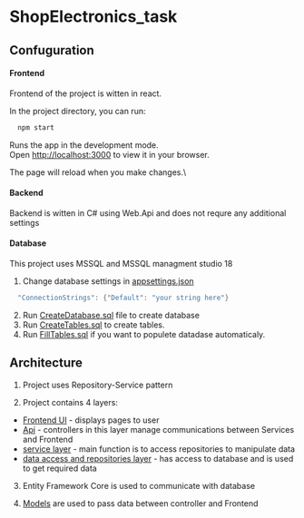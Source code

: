 # ShopElectronics_task

## Confuguration

#### Frontend 
Frontend of the project is witten in react.  

In the project directory, you can run:

```bash
  npm start
```

Runs the app in the development mode.\
Open [http://localhost:3000](http://localhost:3000) to view it in your browser.

The page will reload when you make changes.\


#### Backend
Backend is witten in C# using Web.Api and does not requre any additional settings

#### Database

This project uses MSSQL and MSSQL managment studio 18
1. Change database settings in [appsettings.json](https://github.com/RrraR/ShopElectronics_task/blob/master/ShopElectronics/appsettings.json)

```csharp
  "ConnectionStrings": {"Default": "your string here"}
```
2. Run [CreateDatabase.sql](https://github.com/RrraR/ShopElectronics_task/blob/master/Database/CreateDatabase.sql) file to create database
3. Run [CreateTables.sql](https://github.com/RrraR/ShopElectronics_task/blob/master/Database/CreateTables.sql) to create tables.
4. Run [FillTables.sql](https://github.com/RrraR/ShopElectronics_task/blob/master/Database/FillTables.sql) if you want to populete datadase automaticaly.


## Architecture

1. Project uses Repository-Service pattern

2. Project contains 4 layers:
 - [Frontend UI](https://github.com/RrraR/ShopElectronics_task/tree/master/shopelectronics.ui) - displays pages to user
 - [Api](https://github.com/RrraR/ShopElectronics_task/tree/master/ShopElectronics) - controllers in this layer manage communications between Services and Frontend
 - [service layer](https://github.com/RrraR/ShopElectronics_task/tree/master/ShopElectronics.Services) - main function is to access repositories to manipulate data
 - [data access and repositories layer](https://github.com/RrraR/ShopElectronics_task/tree/master/ShopElectronics.Data) - has access to database and is used to get required data

 3. Entity Framework Core is used to communicate with database

 4. [Models](https://github.com/RrraR/ShopElectronics_task/tree/master/ShopElectronics.Services/Models) are used to pass data between controller and Frontend
